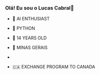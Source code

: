 ### Olá! Eu sou o Lucas Cabral👋
- 🤖 AI ENTHUSIAST

- 🐍 PYTHON
   
- 🎂 14 YEARS OLD
  
- 🌱 MINAS GERAIS

- 

- 🇨🇦 EXCHANGE PROGRAM TO CANADA 


